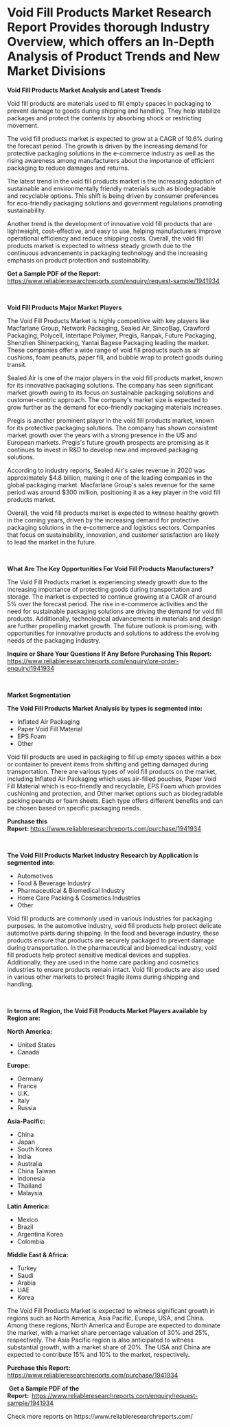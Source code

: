 <p><h1>Void Fill Products Market Research Report Provides thorough Industry Overview, which offers an In-Depth Analysis of Product Trends and New Market Divisions</h1></p><p><strong>Void Fill Products Market Analysis and Latest Trends</strong></p>
<p><p>Void fill products are materials used to fill empty spaces in packaging to prevent damage to goods during shipping and handling. They help stabilize packages and protect the contents by absorbing shock or restricting movement.</p><p>The void fill products market is expected to grow at a CAGR of 10.6% during the forecast period. The growth is driven by the increasing demand for protective packaging solutions in the e-commerce industry as well as the rising awareness among manufacturers about the importance of efficient packaging to reduce damages and returns.</p><p>The latest trend in the void fill products market is the increasing adoption of sustainable and environmentally friendly materials such as biodegradable and recyclable options. This shift is being driven by consumer preferences for eco-friendly packaging solutions and government regulations promoting sustainability.</p><p>Another trend is the development of innovative void fill products that are lightweight, cost-effective, and easy to use, helping manufacturers improve operational efficiency and reduce shipping costs. Overall, the void fill products market is expected to witness steady growth due to the continuous advancements in packaging technology and the increasing emphasis on product protection and sustainability.</p></p>
<p><strong>Get a Sample PDF of the Report:&nbsp;</strong> <a href="https://www.reliableresearchreports.com/enquiry/request-sample/1941934">https://www.reliableresearchreports.com/enquiry/request-sample/1941934</a></p>
<p>&nbsp;</p>
<p><strong>Void Fill Products Major Market Players</strong></p>
<p><p>The Void Fill Products Market is highly competitive with key players like Macfarlane Group, Network Packaging, Sealed Air, SincoBag, Crawford Packaging, Polycell, Intertape Polymer, Pregis, Ranpak, Future Packaging, Shenzhen Shinerpacking, Yantai Bagese Packaging leading the market. These companies offer a wide range of void fill products such as air cushions, foam peanuts, paper fill, and bubble wrap to protect goods during transit.</p><p>Sealed Air is one of the major players in the void fill products market, known for its innovative packaging solutions. The company has seen significant market growth owing to its focus on sustainable packaging solutions and customer-centric approach. The company's market size is expected to grow further as the demand for eco-friendly packaging materials increases.</p><p>Pregis is another prominent player in the void fill products market, known for its protective packaging solutions. The company has shown consistent market growth over the years with a strong presence in the US and European markets. Pregis's future growth prospects are promising as it continues to invest in R&D to develop new and improved packaging solutions.</p><p>According to industry reports, Sealed Air's sales revenue in 2020 was approximately $4.8 billion, making it one of the leading companies in the global packaging market. Macfarlane Group's sales revenue for the same period was around $300 million, positioning it as a key player in the void fill products market.</p><p>Overall, the void fill products market is expected to witness healthy growth in the coming years, driven by the increasing demand for protective packaging solutions in the e-commerce and logistics sectors. Companies that focus on sustainability, innovation, and customer satisfaction are likely to lead the market in the future.</p></p>
<p>&nbsp;</p>
<p><strong>What Are The Key Opportunities For Void Fill Products Manufacturers?</strong></p>
<p><p>The Void Fill Products market is experiencing steady growth due to the increasing importance of protecting goods during transportation and storage. The market is expected to continue growing at a CAGR of around 5% over the forecast period. The rise in e-commerce activities and the need for sustainable packaging solutions are driving the demand for void fill products. Additionally, technological advancements in materials and design are further propelling market growth. The future outlook is promising, with opportunities for innovative products and solutions to address the evolving needs of the packaging industry.</p></p>
<p><strong>Inquire or Share Your Questions If Any Before Purchasing This Report:</strong> <a href="https://www.reliableresearchreports.com/enquiry/pre-order-enquiry/1941934">https://www.reliableresearchreports.com/enquiry/pre-order-enquiry/1941934</a></p>
<p>&nbsp;</p>
<p><strong>Market Segmentation</strong></p>
<p><strong>The Void Fill Products Market Analysis by types is segmented into:</strong></p>
<p><ul><li>Inflated Air Packaging</li><li>Paper Void Fill Material</li><li>EPS Foam</li><li>Other</li></ul></p>
<p><p>Void fill products are used in packaging to fill up empty spaces within a box or container to prevent items from shifting and getting damaged during transportation. There are various types of void fill products on the market, including Inflated Air Packaging which uses air-filled pouches, Paper Void Fill Material which is eco-friendly and recyclable, EPS Foam which provides cushioning and protection, and Other market options such as biodegradable packing peanuts or foam sheets. Each type offers different benefits and can be chosen based on specific packaging needs.</p></p>
<p><strong>Purchase this Report:&nbsp;</strong><a href="https://www.reliableresearchreports.com/purchase/1941934">https://www.reliableresearchreports.com/purchase/1941934</a></p>
<p>&nbsp;</p>
<p><strong>The Void Fill Products Market Industry Research by Application is segmented into:</strong></p>
<p><ul><li>Automotives</li><li>Food & Beverage Industry</li><li>Pharmaceutical & Biomedical Industry</li><li>Home Care Packing & Cosmetics Industries</li><li>Other</li></ul></p>
<p><p>Void fill products are commonly used in various industries for packaging purposes. In the automotive industry, void fill products help protect delicate automotive parts during shipping. In the food and beverage industry, these products ensure that products are securely packaged to prevent damage during transportation. In the pharmaceutical and biomedical industry, void fill products help protect sensitive medical devices and supplies. Additionally, they are used in the home care packing and cosmetics industries to ensure products remain intact. Void fill products are also used in various other markets to protect fragile items during shipping and handling.</p></p>
<p>&nbsp;</p>
<p><strong>In terms of Region, the Void Fill Products Market Players available by Region are:</strong></p>
<p>
    <p> <strong> North America: </strong>
        <ul>
            <li>United States</li>
            <li>Canada</li>
        </ul>
        </p> 
    <p> <strong> Europe: </strong>
        <ul>
            <li>Germany</li>
            <li>France</li>
            <li>U.K.</li>
            <li>Italy</li>
            <li>Russia</li>
        </ul>
        </p> 
    <p> <strong> Asia-Pacific: </strong>
        <ul>
            <li>China</li>
            <li>Japan</li>
            <li>South Korea</li>
            <li>India</li>
            <li>Australia</li>
            <li>China Taiwan</li>
            <li>Indonesia</li>
            <li>Thailand</li>
            <li>Malaysia</li>
        </ul>
        </p> 
    <p> <strong> Latin America: </strong>
        <ul>
            <li>Mexico</li>
            <li>Brazil</li>
            <li>Argentina Korea</li>
            <li>Colombia</li>
        </ul>
        </p> 
    <p> <strong> Middle East & Africa: </strong>
        <ul>
            <li>Turkey</li>
            <li>Saudi</li>
            <li>Arabia</li>
            <li>UAE</li>
            <li>Korea</li>
        </ul>
    </p>
    </p>
<p><p>The Void Fill Products Market is expected to witness significant growth in regions such as North America, Asia Pacific, Europe, USA, and China. Among these regions, North America and Europe are expected to dominate the market, with a market share percentage valuation of 30% and 25%, respectively. The Asia Pacific region is also anticipated to witness substantial growth, with a market share of 20%. The USA and China are expected to contribute 15% and 10% to the market, respectively.</p></p>
<p><strong>Purchase this Report: </strong><a href="https://www.reliableresearchreports.com/purchase/1941934">https://www.reliableresearchreports.com/purchase/1941934</a></p>
<p>&nbsp;<strong>Get a Sample PDF of the Report:&nbsp;&nbsp;</strong><a href="https://www.reliableresearchreports.com/enquiry/request-sample/1941934">https://www.reliableresearchreports.com/enquiry/request-sample/1941934</a></p>
<p><strong></strong></p>
<p>Check more reports on https://www.reliableresearchreports.com/</p>